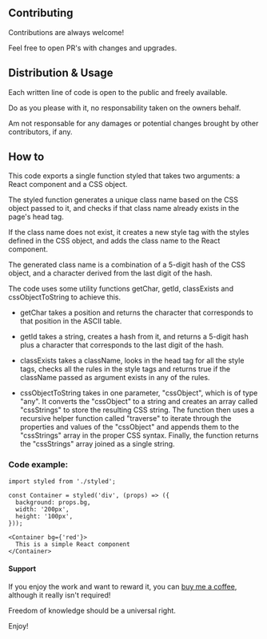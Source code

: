 ## Contributing

Contributions are always welcome!

Feel free to open PR's with changes and upgrades.


## Distribution & Usage

Each written line of code is open to the public and freely available.

Do as you please with it, no responsability taken on the owners behalf.

Am not responsable for any damages or potential changes brought by other contributors, if any.

## How to

This code exports a single function styled that takes two arguments: a React component and a CSS object.

The styled function generates a unique class name based on the CSS object passed to it, and checks if that class name already exists in the page's head tag.

If the class name does not exist, it creates a new style tag with the styles defined in the CSS object, and adds the class name to the React component.

The generated class name is a combination of a 5-digit hash of the CSS object, and a character derived from the last digit of the hash.

The code uses some utility functions getChar, getId, classExists and cssObjectToString to achieve this.

- getChar takes a position and returns the character that corresponds to that position in the ASCII table.

- getId takes a string, creates a hash from it, and returns a 5-digit hash plus a character that corresponds to the last digit of the hash.

- classExists takes a className, looks in the head tag for all the style tags, checks all the rules in the style tags and returns true if the className passed as argument exists in any of the rules.

- cssObjectToString takes in one parameter, "cssObject", which is of type "any". It converts the "cssObject" to a string and creates an array called "cssStrings" to store the resulting CSS string. The function then uses a recursive helper function called "traverse" to iterate through the properties and values of the "cssObject" and appends them to the "cssStrings" array in the proper CSS syntax. Finally, the function returns the "cssStrings" array joined as a single string.

### Code example:

```
import styled from './styled';

const Container = styled('div', (props) => ({
  background: props.bg,
  width: '200px',
  height: '100px',
}));

<Container bg={'red'}>
  This is a simple React component
</Container>
```

#### Support
If you enjoy the work and want to reward it, you can [buy me a coffee](https://www.buymeacoffee.com/CHodor), although it really isn't required!

Freedom of knowledge should be a universal right.

Enjoy!

